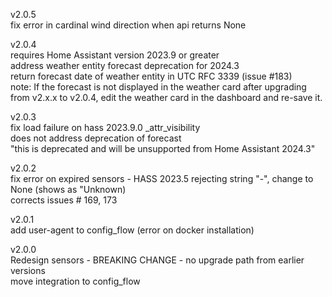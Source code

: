 v2.0.5  
fix error in cardinal wind direction when api returns None


v2.0.4  
requires Home Assistant version 2023.9 or greater  
address weather entity forecast deprecation for 2024.3  
return forecast date of weather entity in UTC RFC 3339  (issue #183)  
note: If the forecast is not displayed in the weather card after upgrading from v2.x.x to v2.0.4, edit the weather card in the dashboard and re-save it.  


v2.0.3  
fix load failure on hass 2023.9.0 _attr_visibility  
does not address deprecation of forecast  
"this is deprecated and will be unsupported from Home Assistant 2024.3"  

v2.0.2  
fix error on expired sensors - HASS 2023.5 rejecting string "-", change to None (shows as "Unknown)   
corrects issues # 169, 173  

v2.0.1  
add user-agent to config_flow (error on docker installation)  

v2.0.0    
Redesign sensors - BREAKING CHANGE - no upgrade path from earlier versions    
move integration to config_flow  
